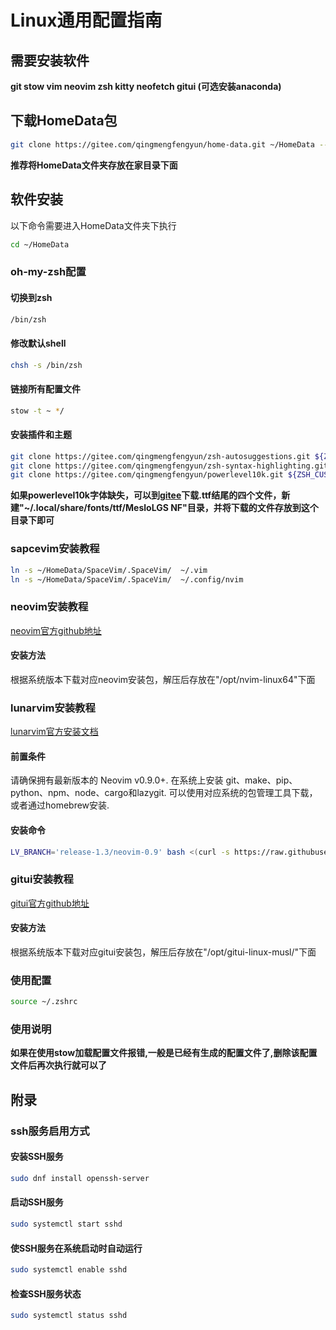 # Linux通用配置指南

## 需要安装软件
**git stow vim neovim zsh kitty neofetch gitui (可选安装anaconda)**

## 下载HomeData包
```sh
git clone https://gitee.com/qingmengfengyun/home-data.git ~/HomeData --recurse-submodules
```
**推荐将HomeData文件夹存放在家目录下面**

## 软件安装 
以下命令需要进入HomeData文件夹下执行
```sh
cd ~/HomeData
```

### oh-my-zsh配置

#### 切换到zsh
```sh
/bin/zsh
```

#### 修改默认shell
```sh
chsh -s /bin/zsh
```

#### 链接所有配置文件 
```sh
stow -t ~ */
```

#### 安装插件和主题
```sh
git clone https://gitee.com/qingmengfengyun/zsh-autosuggestions.git ${ZSH_CUSTOM:-~/.oh-my-zsh/custom}/plugins/zsh-autosuggestions
git clone https://gitee.com/qingmengfengyun/zsh-syntax-highlighting.git ${ZSH_CUSTOM:-~/.oh-my-zsh/custom}/plugins/zsh-syntax-highlighting
git clone https://gitee.com/qingmengfengyun/powerlevel10k.git ${ZSH_CUSTOM:-~/.oh-my-zsh/custom}/themes/powerlevel10k
```

**如果powerlevel10k字体缺失，可以到[gitee](https://gitee.com/qingmengfengyun/powerlevel10k-media)下载.ttf结尾的四个文件，新建"~/.local/share/fonts/ttf/MesloLGS NF"目录，并将下载的文件存放到这个目录下即可**

### sapcevim安装教程
```sh
ln -s ~/HomeData/SpaceVim/.SpaceVim/  ~/.vim
ln -s ~/HomeData/SpaceVim/.SpaceVim/  ~/.config/nvim
```

### neovim安装教程
[neovim官方github地址](https://github.com/neovim/neovim)

#### 安装方法
根据系统版本下载对应neovim安装包，解压后存放在"/opt/nvim-linux64"下面

### lunarvim安装教程
[lunarvim官方安装文档](https://www.lunarvim.org/zh-Hans/docs/installation)

#### 前置条件
请确保拥有最新版本的 Neovim v0.9.0+.
在系统上安装 git、make、pip、python、npm、node、cargo和lazygit.
可以使用对应系统的包管理工具下载，或者通过homebrew安装.

#### 安装命令
```sh
LV_BRANCH='release-1.3/neovim-0.9' bash <(curl -s https://raw.githubusercontent.com/LunarVim/LunarVim/release-1.3/neovim-0.9/utils/installer/install.sh)
```

### gitui安装教程
[gitui官方github地址](https://github.com/extrawurst/gitui)

#### 安装方法
根据系统版本下载对应gitui安装包，解压后存放在"/opt/gitui-linux-musl/"下面


### 使用配置
```sh
source ~/.zshrc
```

### 使用说明
**如果在使用stow加载配置文件报错,一般是已经有生成的配置文件了,删除该配置文件后再次执行就可以了**


## 附录

### ssh服务启用方式
#### 安装SSH服务
```sh
sudo dnf install openssh-server
```
#### 启动SSH服务
```sh
sudo systemctl start sshd
```
#### 使SSH服务在系统启动时自动运行
```sh
sudo systemctl enable sshd
```
#### 检查SSH服务状态
```sh
sudo systemctl status sshd
```

